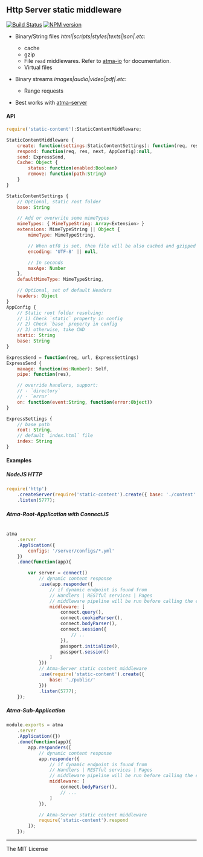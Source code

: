 Http Server static middleware
-----
[![Build Status](https://app.travis-ci.com/atmajs/atma-static-content.svg?branch=master)](https://app.travis-ci.com/github/atmajs/atma-static-content)
[![NPM version](https://badge.fury.io/js/static-content.svg)](http://badge.fury.io/js/static-content)
- Binary/String files _html|scripts|styles|texts|json|.etc_:
    - cache
    - gzip
    - File `read` middlewares. Refer to [atma-io](https://github.com/atmajs/atma-io) for documentation.
    - Virtual files
- Binary streams _images|audio|video|pdf|.etc_:
    - Range requests

- Best works with [atma-server](https://github.com/atmajs/atma-server)

#### API
```javascript
require('static-content'):StaticContentMiddleware;

StaticContentMiddleware {
    create: function(settings:StaticContentSettings): function(req, res, next, AppConfig),
    respond: function(req, res, next, AppConfig):null,
    send: ExpressSend,
    Cache: Object {
        status: function(enabled:Boolean)
        remove: function(path:String)
    }
}

StaticContentSettings {
    // Optional, static root folder
    base: String

    // Add or overwrite some mimeTypes
    mimeTypes: { MimeTypeString: Array<Extension> }
    extensions: MimeTypeString || Object {
        mimeType: MimeTypeString,

        // When utf8 is set, then file will be also cached and gzipped
        encoding: 'UTF-8' || null,

        // In seconds
        maxAge: Number
    },
    defaultMimeType: MimeTypeString,

    // Optional, set of default Headers
    headers: Object
}
AppConfig {
    // Static root folder resolving:
    // 1) Check `static` property in config
    // 2) Check `base` property in config
    // 3) otherwise, take CWD
    static: String
    base: String
}

ExpressSend = function(req, url, ExpressSettings)
ExpressSend {
    maxage: function(ms:Number): Self,
    pipe: function(res),

    // override handlers, support:
    // - `directory`
    // - `error`
    on: function(event:String, function(error:Object))
}

ExpressSettings {
    // base path
    root: String,
    // default `index.html` file
    index: String
}

```

#### Examples
##### NodeJS HTTP
```javascript
require('http')
    .createServer(require('static-content').create({ base: './content' }))
    .listen(5777);
```
##### Atma-Root-Application with ConnectJS
```javascript

atma
    .server
    .Application({
        configs: '/server/configs/*.yml'
    })
    .done(function(app){

        var server = connect()
            // dynamic content response
            .use(app.responder({
                // if dynamic endpoint is found from
                // Handlers | RESTful services | Pages
                // middleware pipeline will be run before calling the endpoint
                middleware: [
                    connect.query(),
                    connect.cookieParser(),
                    connect.bodyParser(),
                    connect.session({
                        // ..
                    }),
                    passport.initialize(),
                    passport.session()
                ]
            }))
            // Atma-Server static content middleware
            .use(require('static-content').create({
                base: './public/'
            }))
            .listen(5777);
    });
```
##### Atma-Sub-Application
```javascript
module.exports = atma
    .server
    .Application({})
    .done(function(app){
        app.responders([
            // dynamic content response
            app.responder({
                // if dynamic endpoint is found from
                // Handlers | RESTful services | Pages
                // middleware pipeline will be run before calling the endpoint
                middleware: [
                    connect.bodyParser(),
                    // ...
                ]
            }),

            // Atma-Server static content middleware
            require('static-content').respond
        ]);
    });
```

----
The MIT License
